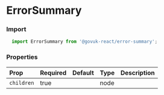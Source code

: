 ErrorSummary
============

### Import
```js
  import ErrorSummary from '@govuk-react/error-summary';
```
<!-- STORY -->



### Properties
Prop | Required | Default | Type | Description
:--- | :------- | :------ | :--- | :----------
 `children` | true |  | node | 


